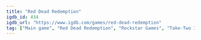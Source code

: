 ```yaml
---
title: "Red Dead Redemption"
igdb_id: 434
igdb_url: "https://www.igdb.com/games/red-dead-redemption"
tag: ["Main game", "Red Dead Redemption", "Rockstar Games", "Take-Two Interactive", "Rockstar San Diego", "Rockstar North", "Shooter", "Role-playing (RPG)", "Adventure", "Single player", "Multiplayer", "Third person", "Action", "Sandbox", "Open world"]
---
```

